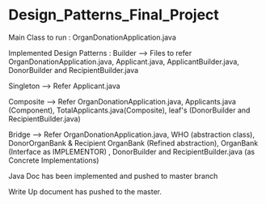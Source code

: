 # Design_Patterns_Final_Project

Main Class to run : OrganDonationApplication.java

Implemented Design Patterns :
Builder --> Files to refer OrganDonationApplication.java, Applicant.java, ApplicantBuilder.java, DonorBuilder and RecipientBuilder.java

Singleton --> Refer Applicant.java

Composite --> Refer OrganDonationApplication.java, Applicants.java (Component), TotalApplicants.java(Composite), leaf's (DonorBuilder and RecipientBuilder.java)

Bridge --> Refer OrganDonationApplication.java, WHO (abstraction class), DonorOrganBank & Recipient OrganBank (Refined abstraction), OrganBank (Interface as IMPLEMENTOR)
           , DonorBuilder and RecipientBuilder.java (as Concrete Implementations)

Java Doc has been implemented and pushed to master branch

Write Up document has pushed to the master.
